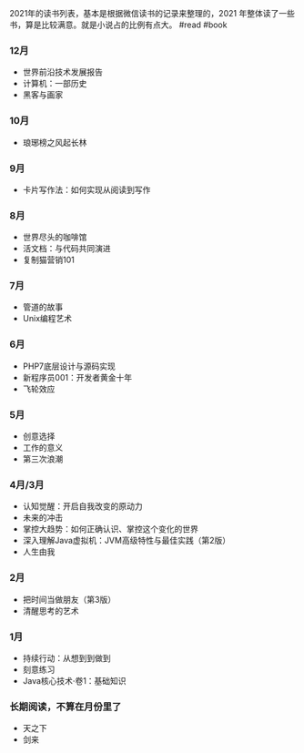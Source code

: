 

2021年的读书列表，基本是根据微信读书的记录来整理的，2021 年整体读了一些书，算是比较满意。就是小说占的比例有点大。
#read 
#book 

### 12月
- 世界前沿技术发展报告
- 计算机：一部历史
- 黑客与画家
### 10月
- 琅琊榜之风起长林
### 9月
- 卡片写作法：如何实现从阅读到写作
### 8月
- 世界尽头的咖啡馆
- 活文档：与代码共同演进
- 复制猫营销101
### 7月
- 管道的故事
- Unix编程艺术
### 6月
- PHP7底层设计与源码实现
- 新程序员001：开发者黄金十年
- 飞轮效应
### 5月
- 创意选择
- 工作的意义
- 第三次浪潮
### 4月/3月
- 认知觉醒：开启自我改变的原动力
- 未来的冲击
- 掌控大趋势：如何正确认识、掌控这个变化的世界
- 深入理解Java虚拟机：JVM高级特性与最佳实践（第2版）
- 人生由我
### 2月
- 把时间当做朋友（第3版）
- 清醒思考的艺术
### 1月
- 持续行动：从想到到做到
- 刻意练习
- Java核心技术·卷1：基础知识

### 长期阅读，不算在月份里了
- 天之下
- 剑来

